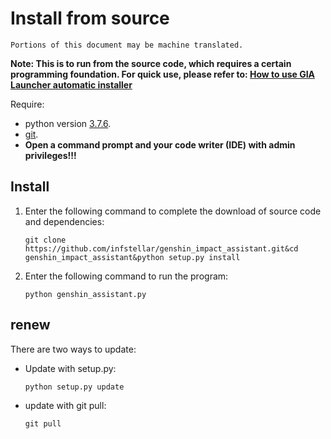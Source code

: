 # Install from source

```
Portions of this document may be machine translated.
```

<strong>Note: This is to run from the source code, which requires a certain programming foundation. For quick use, please refer to:
[How to use GIA Launcher automatic installer](install.md)</strong>

Require:

- python version [3.7.6](https://www.python.org/downloads/release/python-376/).
- [git](https://git-scm.com/download/win).
- <strong>Open a command prompt and your code writer (IDE) with admin privileges!!!</strong>

## Install

1. Enter the following command to complete the download of source code and dependencies:

    ```shell
    git clone https://github.com/infstellar/genshin_impact_assistant.git&cd genshin_impact_assistant&python setup.py install
    ```

2. Enter the following command to run the program:

    ```shell
    python genshin_assistant.py
    ```

## renew

There are two ways to update:

- Update with setup.py:
    ```shell
    python setup.py update
    ```
- update with git pull:
    ```shell
    git pull
    ```